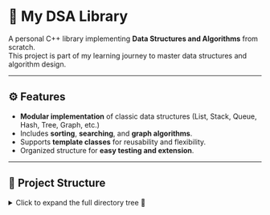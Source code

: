 # 🧠 My DSA Library

A personal C++ library implementing **Data Structures and Algorithms** from scratch.  
This project is part of my learning journey to master data structures and algorithm design.

---

## ⚙️ Features
- **Modular implementation** of classic data structures (List, Stack, Queue, Hash, Tree, Graph, etc.)
- Includes **sorting**, **searching**, and **graph algorithms**.
- Supports **template classes** for reusability and flexibility.
- Organized structure for **easy testing and extension**.

---

## 📂 Project Structure

<details>
<summary>Click to expand the full directory tree 📁</summary>

```text
my_dsa/
│
├── include/
│   ├── lib.h
│   ├── interfaces/          # Interface/ADT
│   │   ├── IList.h
│   │   ├── IStack.h
│   │   ├── IQueue.h
│   │   ├── IMap.h
│   │   ├── ISet.h
│   │   ├── IGraph.h
│   │   ├── IHeap.h
│   │   └── IBST.h
│   ├── array/
│   │   └── ArrayList.h
│   ├── linked_list/
│   │   ├── SLinkedList.h
│   │   └── DLinkedList.h
│   ├── queue/
│   │   ├── Queue.h
│   │   └── Deque.h
│   ├── stack/
│   │   └── Stack.h
│   ├── hash/
│   │   ├── HashNode.h
│   │   ├── Pair.h
│   │   ├── Chaining.h
│   │   └── OpenAddressing.h
│   ├── heap/
│   │   ├── MaxHeap.h
│   │   └── MinHeap.h
│   ├── tree/
│   │   ├── BST.h
│   │   └── AVL.h
│   └── graph/
│       ├── AdjListGraph.h
│       └── AdjMatrixGraph.h
│
├── src/
│   ├── array/ArrayList.cpp
│   ├── linked_list/SLinkedList.cpp
│   ├── linked_list/DLinkedList.cpp
│   ├── queue/Queue.cpp
│   ├── queue/Deque.cpp
│   ├── stack/Stack.cpp
│   ├── hash/Chaining.cpp
│   ├── hash/OpenAddressing.cpp
│   ├── tree/BST.cpp
│   ├── tree/AVL.cpp
│   ├── tree/Heap.cpp
│   └── graph/AdjListGraph.cpp
│
├── algorithms/
│   ├── Sorting.h
│   ├── Sorting.cpp
│   ├── Searching.h
│   ├── Searching.cpp
│   └── GraphAlgos.cpp
│
├── tests/
│   ├── test_array.cpp
│   ├── test_linked_list.cpp
│   ├── test_queue.cpp
│   ├── test_stack.cpp
│   ├── test_hash.cpp
│   ├── test_tree.cpp
│   ├── test_graph.cpp
│   └── test_sorting.cpp
│
├── CMakeLists.txt
└── README.md
